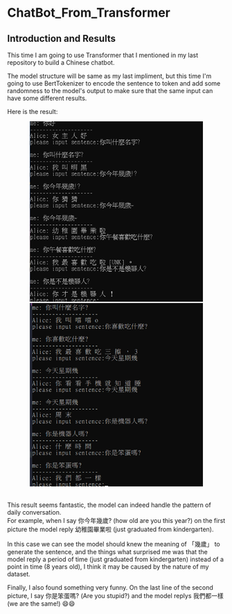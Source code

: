 # ChatBot_From_Transformer

## Introduction and Results

This time I am going to use Transformer that I mentioned in my last repository to build a Chinese chatbot. <br>

The model structure will be same as my last impliment, but this time I'm going to use BertTokenizer to encode the sentence to token and 
add some randomness to the model's output to make sure that the same input can have some different results.<br>

Here is the result:<br>

<p align="center">
<img width="400px" src="https://github.com/Yukino1010/ChatBot_From_Transformer/blob/master/result/result1.png"/>
<img width="400px" src="https://github.com/Yukino1010/ChatBot_From_Transformer/blob/master/result/result2.png"/>
</p>

<br>
This result seems fantastic, the model can indeed handle the pattern of daily conversation. <br>
For example, when I say 你今年幾歲? (how old are you this year?) on the first picture the model reply 幼稚園畢業啦 (just graduated from kindergarten). <br>

In this case we can see the model should knew the meaning of 「幾歲」 to generate the sentence, and the things what surprised me was that the model reply a period of time (just graduated from kindergarten) instead of a point in time (8 years old), I think it may be caused by the nature of my dataset.

Finally, I also found something very funny. On the last line of the second picture, I say 你是笨蛋嗎? (Are you stupid?) and the model replys 我們都一樣 (we are the same!) 
😄😄
